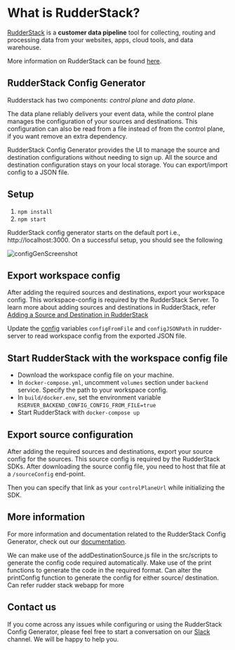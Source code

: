 # What is RudderStack?

[RudderStack](https://rudderstack.com/) is a **customer data pipeline** tool for collecting, routing and processing data from your websites, apps, cloud tools, and data warehouse.

More information on RudderStack can be found [here](https://github.com/rudderlabs/rudder-server).

## RudderStack Config Generator

Rudderstack has two components: _control plane_ and _data plane_.

The data plane reliably delivers your event data, while the control plane manages the configuration of your sources and destinations.
This configuration can also be read from a file instead of from the control plane, if you want remove an extra dependency.

RudderStack Config Generator provides the UI to manage the source and destination configurations without needing to sign up. All the source and destination configuration stays on your local storage. You can export/import config to a JSON file.

## Setup

1. `npm install`
2. `npm start`

RudderStack config generator starts on the default port i.e., http://localhost:3000.
On a successful setup, you should see the following

![configGenScreenshot](https://user-images.githubusercontent.com/9196093/139224985-28c795cb-d130-4525-a41f-451dba0ac384.png)


## Export workspace config

After adding the required sources and destinations, export your workspace config. This workspace-config is required by the RudderStack Server.
To learn more about adding sources and destinations in RudderStack, refer [Adding a Source and Destination in RudderStack](https://docs.rudderstack.com/getting-started/adding-source-and-destination-rudderstack)

Update the [config](https://docs.rudderstack.com/administrators-guide/config-parameters) variables `configFromFile` and `configJSONPath` in rudder-server to read workspace config from the exported JSON file.

## Start RudderStack with the workspace config file

* Download the workspace config file on your machine.
* In `docker-compose.yml`, uncomment `volumes` section under `backend` service. Specify the path to your workspace config.
* In `build/docker.env`, set the environment variable `RSERVER_BACKEND_CONFIG_CONFIG_FROM_FILE=true`
* Start RudderStack with `docker-compose up`

## Export source configuration

After adding the required sources and destinations, export your source config for the sources. This source config is required by the RudderStack SDKs. After downloading the source config file, you need to host that file at a `/sourceConfig` end-point.

Then you can specify that link as your `controlPlaneUrl` while initializing the SDK.

## More information

For more information and documentation related to the RudderStack Config Generator, check out our [documentation](https://docs.rudderstack.com/how-to-guides/rudderstack-config-generator).

We can make use of the addDestinationSource.js file in the src/scripts to generate the config code required automatically. 
Make use of the print functions to generate the code in the required format. 
Can alter the printConfig function to generate the config for either source/ destination. 
Can refer rudder stack webapp for more 

## Contact us

If you come across any issues while configuring or using the RudderStack Config Generator, please feel free to start a conversation on our [Slack](https://resources.rudderstack.com/join-rudderstack-slack) channel. We will be happy to help you.
